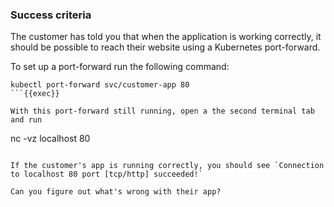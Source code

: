 ### Success criteria

The customer has told you that when the application is working correctly, it should be possible to reach their website using a Kubernetes port-forward.

To set up a port-forward run the following command:

```
kubectl port-forward svc/customer-app 80
```{{exec}}

With this port-forward still running, open a the second terminal tab and run

```
nc -vz localhost 80
```{{exec}}

If the customer's app is running correctly, you should see `Connection to localhost 80 port [tcp/http] succeeded!`

Can you figure out what's wrong with their app?
